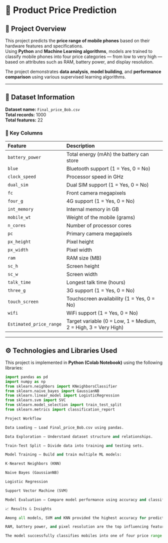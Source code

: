 # 📱 Product Price Prediction 

## 📌 Project Overview
This project predicts the **price range of mobile phones** based on their hardware features and specifications.  
Using **Python** and **Machine Learning algorithms**, models are trained to classify mobile phones into four price categories — from low to very high — based on attributes such as RAM, battery power, and display resolution.  

The project demonstrates **data analysis**, **model building**, and **performance comparison** using various supervised learning algorithms.

---

## 📂 Dataset Information
**Dataset name:** `Final_price_Bob.csv`  
**Total records:** 1000  
**Total features:** 22  

### 🧾 Key Columns
| Feature | Description |
|:----------|:-------------|
| `battery_power` | Total energy (mAh) the battery can store |
| `blue` | Bluetooth support (1 = Yes, 0 = No) |
| `clock_speed` | Processor speed in GHz |
| `dual_sim` | Dual SIM support (1 = Yes, 0 = No) |
| `fc` | Front camera megapixels |
| `four_g` | 4G support (1 = Yes, 0 = No) |
| `int_memory` | Internal memory in GB |
| `mobile_wt` | Weight of the mobile (grams) |
| `n_cores` | Number of processor cores |
| `pc` | Primary camera megapixels |
| `px_height` | Pixel height |
| `px_width` | Pixel width |
| `ram` | RAM size (MB) |
| `sc_h` | Screen height |
| `sc_w` | Screen width |
| `talk_time` | Longest talk time (hours) |
| `three_g` | 3G support (1 = Yes, 0 = No) |
| `touch_screen` | Touchscreen availability (1 = Yes, 0 = No) |
| `wifi` | WiFi support (1 = Yes, 0 = No) |
| `Estimated_price_range` | Target variable (0 = Low, 1 = Medium, 2 = High, 3 = Very High) |

---

## ⚙️ Technologies and Libraries Used
This project is implemented in **Python (Colab Notebook)** using the following libraries:

```python
import pandas as pd
import numpy as np
from sklearn.neighbors import KNeighborsClassifier
from sklearn.naive_bayes import GaussianNB
from sklearn.linear_model import LogisticRegression
from sklearn.svm import SVC
from sklearn.model_selection import train_test_split
from sklearn.metrics import classification_report

Project Workflow

Data Loading – Load Final_price_Bob.csv using pandas.

Data Exploration – Understand dataset structure and relationships.

Train-Test Split – Divide data into training and testing sets.

Model Training – Build and train multiple ML models:

K-Nearest Neighbors (KNN)

Naive Bayes (GaussianNB)

Logistic Regression

Support Vector Machine (SVM)

Model Evaluation – Compare model performance using accuracy and classification_report.

📈 Results & Insights

Among all models, SVM and KNN provided the highest accuracy for predicting price ranges.

RAM, battery power, and pixel resolution are the top influencing features.

The model successfully classifies mobiles into one of four price range categories.
